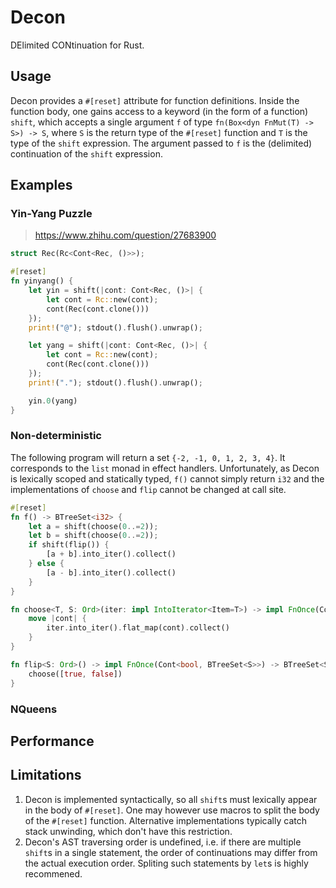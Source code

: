 Decon
=====

DElimited CONtinuation for Rust.

## Usage

Decon provides a `#[reset]` attribute for function definitions. Inside the function body, one gains access to a keyword
(in the form of a function) `shift`, which accepts a single argument `f` of type `fn(Box<dyn FnMut(T) -> S>) -> S`,
where `S` is the return type of the `#[reset]` function and `T` is the type of the `shift` expression. The argument
passed to `f` is the (delimited) continuation of the `shift` expression.

## Examples

### Yin-Yang Puzzle

> https://www.zhihu.com/question/27683900

```rust
struct Rec(Rc<Cont<Rec, ()>>);

#[reset]
fn yinyang() {
    let yin = shift(|cont: Cont<Rec, ()>| {
        let cont = Rc::new(cont);
        cont(Rec(cont.clone()))
    });
    print!("@"); stdout().flush().unwrap();

    let yang = shift(|cont: Cont<Rec, ()>| {
        let cont = Rc::new(cont);
        cont(Rec(cont.clone()))
    });
    print!("."); stdout().flush().unwrap();

    yin.0(yang)
}
```

### Non-deterministic

The following program will return a set `{-2, -1, 0, 1, 2, 3, 4}`. It corresponds to the `list` monad in effect
handlers. Unfortunately, as Decon is lexically scoped and statically typed, `f()` cannot simply return `i32` and the
implementations of `choose` and `flip` cannot be changed at call site.

```rust
#[reset]
fn f() -> BTreeSet<i32> {
    let a = shift(choose(0..=2));
    let b = shift(choose(0..=2));
    if shift(flip()) {
        [a + b].into_iter().collect()
    } else {
        [a - b].into_iter().collect()
    }
}

fn choose<T, S: Ord>(iter: impl IntoIterator<Item=T>) -> impl FnOnce(Cont<T, BTreeSet<S>>) -> BTreeSet<S> {
    move |cont| {
        iter.into_iter().flat_map(cont).collect()
    }
}

fn flip<S: Ord>() -> impl FnOnce(Cont<bool, BTreeSet<S>>) -> BTreeSet<S> {
    choose([true, false])
}
```

### NQueens


## Performance


## Limitations

1. Decon is implemented syntactically, so all `shift`s must lexically appear in the body of `#[reset]`. One may however
   use macros to split the body of the `#[reset]` function. Alternative implementations typically catch stack unwinding,
   which don't have this restriction.
2. Decon's AST traversing order is undefined, i.e. if there are multiple `shift`s in a single statement, the order of
   continuations may differ from the actual execution order. Spliting such statements by `let`s is highly recommened.
